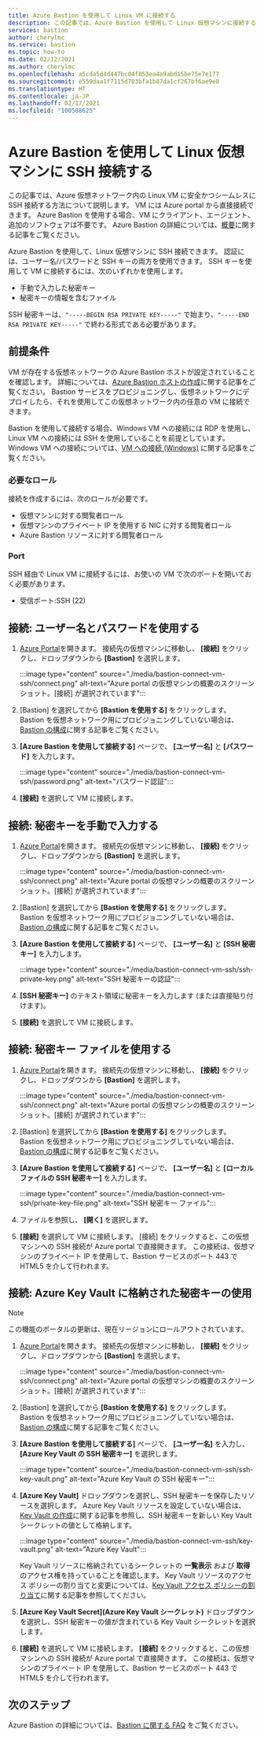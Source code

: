 ```yaml
---
title: Azure Bastion を使用して Linux VM に接続する
description: この記事では、Azure Bastion を使用して Linux 仮想マシンに接続する方法について説明します。
services: bastion
author: cherylmc
ms.service: bastion
ms.topic: how-to
ms.date: 02/12/2021
ms.author: cherylmc
ms.openlocfilehash: a5cda5d4d447bc04f853ea4a9abd15be75e7e177
ms.sourcegitcommit: e559daa1f7115d703bfa1b87da1cf267bf6ae9e8
ms.translationtype: HT
ms.contentlocale: ja-JP
ms.lasthandoff: 02/17/2021
ms.locfileid: "100588625"
---
```

# <a name="connect-using-ssh-to-a-linux-virtual-machine-using-azure-bastion"></a>Azure Bastion を使用して Linux 仮想マシンに SSH 接続する

この記事では、Azure 仮想ネットワーク内の Linux VM に安全かつシームレスに SSH 接続する方法について説明します。 VM には Azure portal から直接接続できます。 Azure Bastion を使用する場合、VM にクライアント、エージェント、追加のソフトウェアは不要です。 Azure Bastion の詳細については、[概要](bastion-overview.md)に関する記事をご覧ください。

Azure Bastion を使用して、Linux 仮想マシンに SSH 接続できます。 認証には、ユーザー名/パスワードと SSH キーの両方を使用できます。 SSH キーを使用して VM に接続するには、次のいずれかを使用します。

* 手動で入力した秘密キー
* 秘密キーの情報を含むファイル

SSH 秘密キーは、`"-----BEGIN RSA PRIVATE KEY-----"` で始まり、`"-----END RSA PRIVATE KEY-----"` で終わる形式である必要があります。

## <a name="prerequisites"></a>前提条件

VM が存在する仮想ネットワークの Azure Bastion ホストが設定されていることを確認します。 詳細については、[Azure Bastion ホストの作成](./tutorial-create-host-portal.md)に関する記事をご覧ください。 Bastion サービスをプロビジョニングし、仮想ネットワークにデプロイしたら、それを使用してこの仮想ネットワーク内の任意の VM に接続できます。 

Bastion を使用して接続する場合、Windows VM への接続には RDP を使用し、Linux VM への接続には SSH を使用していることを前提としています。 Windows VM への接続については、[VM への接続 (Windows)](bastion-connect-vm-rdp.md) に関する記事をご覧ください。

### <a name="required-roles"></a>必要なロール

接続を作成するには、次のロールが必要です。

* 仮想マシンに対する閲覧者ロール
* 仮想マシンのプライベート IP を使用する NIC に対する閲覧者ロール
* Azure Bastion リソースに対する閲覧者ロール

### <a name="ports"></a>Port

SSH 経由で Linux VM に接続するには、お使いの VM で次のポートを開いておく必要があります。

* 受信ポート:SSH (22)

## <a name="connect-using-username-and-password"></a><a name="username"></a>接続: ユーザー名とパスワードを使用する

1. [Azure Portal](https://portal.azure.com)を開きます。 接続先の仮想マシンに移動し、 **[接続]** をクリックし、ドロップダウンから **[Bastion]** を選択します。

   :::image type="content" source="./media/bastion-connect-vm-ssh/connect.png" alt-text="Azure portal の仮想マシンの概要のスクリーンショット。[接続] が選択されています":::
1. [Bastion] を選択してから **[Bastion を使用する]** をクリックします。 Bastion を仮想ネットワーク用にプロビジョニングしていない場合は、[Bastion の構成](./quickstart-host-portal.md)に関する記事をご覧ください。
1. **[Azure Bastion を使用して接続する]** ページで、 **[ユーザー名]** と **[パスワード]** を入力します。

   :::image type="content" source="./media/bastion-connect-vm-ssh/password.png" alt-text="パスワード認証":::
1. **[接続]** を選択して VM に接続します。

## <a name="connect-manually-enter-a-private-key"></a><a name="privatekey"></a>接続: 秘密キーを手動で入力する

1. [Azure Portal](https://portal.azure.com)を開きます。 接続先の仮想マシンに移動し、 **[接続]** をクリックし、ドロップダウンから **[Bastion]** を選択します。

   :::image type="content" source="./media/bastion-connect-vm-ssh/connect.png" alt-text="Azure portal の仮想マシンの概要のスクリーンショット。[接続] が選択されています":::
1. [Bastion] を選択してから **[Bastion を使用する]** をクリックします。 Bastion を仮想ネットワーク用にプロビジョニングしていない場合は、[Bastion の構成](./quickstart-host-portal.md)に関する記事をご覧ください。
1. **[Azure Bastion を使用して接続する]** ページで、 **[ユーザー名]** と **[SSH 秘密キー]** を入力します。

   :::image type="content" source="./media/bastion-connect-vm-ssh/ssh-private-key.png" alt-text="SSH 秘密キーの認証":::
1. **[SSH 秘密キー]** のテキスト領域に秘密キーを入力します (または直接貼り付けます)。
1. **[接続]** を選択して VM に接続します。

## <a name="connect-using-a-private-key-file"></a><a name="ssh"></a>接続: 秘密キー ファイルを使用する

1. [Azure Portal](https://portal.azure.com)を開きます。 接続先の仮想マシンに移動し、 **[接続]** をクリックし、ドロップダウンから **[Bastion]** を選択します。

   :::image type="content" source="./media/bastion-connect-vm-ssh/connect.png" alt-text="Azure portal の仮想マシンの概要のスクリーンショット。[接続] が選択されています":::
1. [Bastion] を選択してから **[Bastion を使用する]** をクリックします。 Bastion を仮想ネットワーク用にプロビジョニングしていない場合は、[Bastion の構成](./quickstart-host-portal.md)に関する記事をご覧ください。
1. **[Azure Bastion を使用して接続する]** ページで、 **[ユーザー名]** と **[ローカル ファイルの SSH 秘密キー]** を入力します。

   :::image type="content" source="./media/bastion-connect-vm-ssh/private-key-file.png" alt-text="SSH 秘密キー ファイル":::

1. ファイルを参照し、 **[開く]** を選択します。
1. **[接続]** を選択して VM に接続します。 [接続] をクリックすると、この仮想マシンへの SSH 接続が Azure portal で直接開きます。 この接続は、仮想マシンのプライベート IP を使用して、Bastion サービスのポート 443 で HTML5 を介して行われます。

## <a name="connect-using-a-private-key-stored-in-azure-key-vault"></a><a name="akv"></a>接続: Azure Key Vault に格納された秘密キーの使用

>[!NOTE]
>この機能のポータルの更新は、現在リージョンにロールアウトされています。
>

1. [Azure Portal](https://portal.azure.com)を開きます。 接続先の仮想マシンに移動し、 **[接続]** をクリックし、ドロップダウンから **[Bastion]** を選択します。

   :::image type="content" source="./media/bastion-connect-vm-ssh/connect.png" alt-text="Azure portal の仮想マシンの概要のスクリーンショット。[接続] が選択されています":::
1. [Bastion] を選択してから **[Bastion を使用する]** をクリックします。 Bastion を仮想ネットワーク用にプロビジョニングしていない場合は、[Bastion の構成](./quickstart-host-portal.md)に関する記事をご覧ください。
1. **[Azure Bastion を使用して接続する]** ページで、 **[ユーザー名]** を入力し、 **[Azure Key Vault の SSH 秘密キー]** を選択します。

   :::image type="content" source="./media/bastion-connect-vm-ssh/ssh-key-vault.png" alt-text="Azure Key Vault の SSH 秘密キー":::
1. **[Azure Key Vault]** ドロップダウンを選択し、SSH 秘密キーを保存したリソースを選択します。 Azure Key Vault リソースを設定していない場合は、[Key Vault の作成](../key-vault/general/quick-create-portal.md)に関する記事を参照し、SSH 秘密キーを新しい Key Vault シークレットの値として格納します。

   :::image type="content" source="./media/bastion-connect-vm-ssh/key-vault.png" alt-text="Azure Key Vault":::

   Key Vault リソースに格納されているシークレットの **一覧表示** および **取得** のアクセス権を持っていることを確認します。 Key Vault リソースのアクセス ポリシーの割り当てと変更については、[Key Vault アクセス ポリシーの割り当て](../key-vault/general/assign-access-policy-portal.md)に関する記事を参照してください。
1. **[Azure Key Vault Secret]\(Azure Key Vault シークレット\)** ドロップダウンを選択し、SSH 秘密キーの値が含まれている Key Vault シークレットを選択します。
1. **[接続]** を選択して VM に接続します。 **[接続]** をクリックすると、この仮想マシンへの SSH 接続が Azure portal で直接開きます。 この接続は、仮想マシンのプライベート IP を使用して、Bastion サービスのポート 443 で HTML5 を介して行われます。

## <a name="next-steps"></a>次のステップ

Azure Bastion の詳細については、[Bastion に関する FAQ](bastion-faq.md) をご覧ください。 
